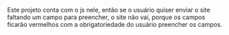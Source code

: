 Este projeto conta com o js nele, então se o usuário
quiser enviar o site faltando um campo para preencher,
o site não vai, porque os campos ficarão vermelhos
com a obrigatoriedade do usuário preencher os campos.

